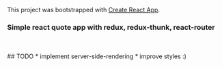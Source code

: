 This project was bootstrapped with [Create React App](https://github.com/facebookincubator/create-react-app).

### Simple react quote app with redux, redux-thunk, react-router
<br/>
<br/>
## TODO
* implement server-side-rendering
* improve styles :)

